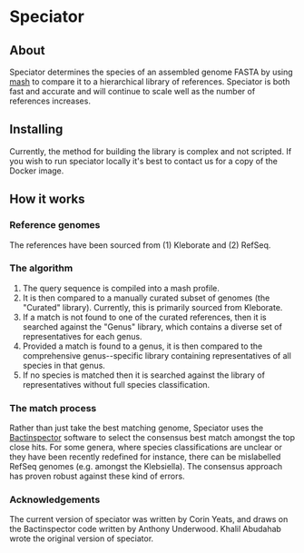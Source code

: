 # Speciator
## About
Speciator determines the species of an assembled genome FASTA by using [mash](https://github.com/marbl/Mash) to compare it to a hierarchical library of references.
Speciator is both fast and accurate and will continue to scale well as the number of references increases.

## Installing
Currently, the method for building the library is complex and not scripted.
If you wish to run speciator locally it's best to contact us for a copy of the Docker image.

## How it works
### Reference genomes
The references have been sourced from (1) Kleborate and (2) RefSeq.

### The algorithm
1. The query sequence is compiled into a mash profile.
2. It is then compared to a manually curated subset of genomes (the "Curated" library).
Currently, this is primarily sourced from Kleborate.
3. If a match is not found to one of the curated references, then it is searched against the "Genus" library, which contains a diverse set of representatives for each genus.
4. Provided a match is found to a genus, it is then compared to the comprehensive genus--specific library containing representatives of all species in that genus.
5. If no species is matched then it is searched against the library of representatives without full species classification.

### The match process
Rather than just take the best matching genome, Speciator uses the [Bactinspector](https://gitlab.com/antunderwood/bactinspector) software to select the consensus best match amongst the top close hits.
For some genera, where species classifications are unclear or they have been recently redefined for instance, there can be mislabelled RefSeq genomes (e.g. amongst the Klebsiella).
The consensus approach has proven robust against these kind of errors.

### Acknowledgements
The current version of speciator was written by Corin Yeats, and draws on the Bactinspector code written by Anthony Underwood.
Khalil Abudahab wrote the original version of speciator.

